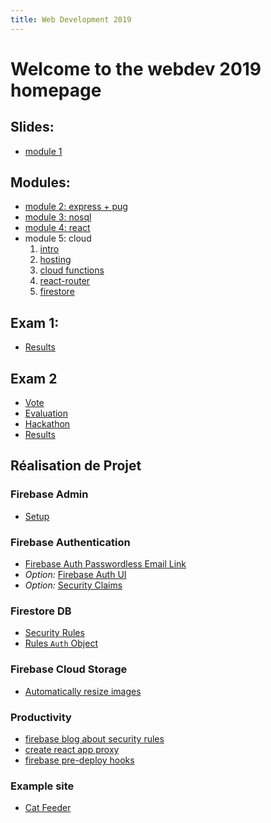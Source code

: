 ```yaml
---
title: Web Development 2019
---
```


# Welcome to the webdev 2019 homepage

## Slides:
* [module 1](./module1.html)

## Modules:

* [module 2: express + pug](./m2)
* [module 3: nosql](./m3)
* [module 4: react](./m4)
* module 5: cloud
  1. [intro](./m5/part1-intro)
  1. [hosting](./m5/part2-hosting)
  1. [cloud functions](./m5/part3-functions)
  1. [react-router](./m5/part4-react-router)
  1. [firestore](./m5/part5-firestore)


## Exam 1:

* [Results](https://docs.google.com/spreadsheets/d/e/2PACX-1vQTw17kTJ_V8UucCscd8DJiOikUlH22nHdQRRxG-wLiJmizTwh0sAHYAEDqOBdt7rVqpB3Z2TChUg8C/pubhtml?gid=991180652&single=true)

## Exam 2

* [Vote](https://cpinfo-m5-cloud-poll.firebaseapp.com)
* [Evaluation](https://docs.google.com/forms/d/e/1FAIpQLSeT7QqVglh3fZEJRZRT6egJV8nmBr5AoJDXKQUl1TKIquGnZg/viewform?usp=sf_link)
* [Hackathon](./m6)
* [Results](https://docs.google.com/spreadsheets/d/e/2PACX-1vQTw17kTJ_V8UucCscd8DJiOikUlH22nHdQRRxG-wLiJmizTwh0sAHYAEDqOBdt7rVqpB3Z2TChUg8C/pubhtml?gid=991180652&single=true)

## Réalisation de Projet

### Firebase Admin

* [Setup](https://firebase.google.com/docs/admin/setup)

### Firebase Authentication

* [Firebase Auth Passwordless Email Link](https://firebase.google.com/docs/auth/web/email-link-auth)
* _Option:_ [Firebase Auth UI](https://firebase.google.com/docs/auth/web/firebaseui)
* _Option:_ [Security Claims](https://firebase.google.com/docs/auth/admin/custom-claims)

### Firestore DB

* [Security Rules](https://firebase.google.com/docs/firestore/security/get-started)
* [Rules `Auth` Object](https://firebase.google.com/docs/reference/rules/rules.firestore.Request#auth)

### Firebase Cloud Storage

* [Automatically resize images](https://firebase.google.com/docs/storage/extend-with-functions)

### Productivity

* [firebase blog about security rules](https://firebase.googleblog.com/2019/03/firebase-security-rules-admin-sdk-tips.html)
* [create react app proxy](https://facebook.github.io/create-react-app/docs/proxying-api-requests-in-development)
* [firebase pre-deploy hooks](https://firebase.google.com/docs/cli/#hooks)

### Example site

* [Cat Feeder](https://github.com/codyzu/kitty-feeder)